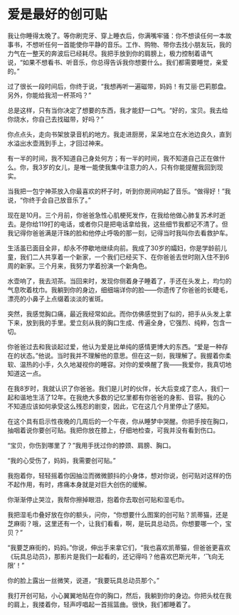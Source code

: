 # 爱是最好的创可贴

我让你睡得太晚了。等你刷完牙、穿上睡衣后，你满嘴牢骚：你不想读任何一本故事书，不想听任何一首能使你平静的音乐。工作、购物、带你去找小朋友玩，我的力气在一整天的奔波后已经耗尽。我把手放到你的肩膀上，极力控制着语气说，“如果不想看书、听音乐，你总得告诉我你想要什么。我们都需要睡觉，亲爱的。”

过了很长一段时间后，你终于说，“我想再听一遍磁带，妈妈！有艾丽·巴莉那盘。另外，你能给我沏一杯茶吗？”

总是这样，只有当你决定了想要的东西，我才能舒一口气。“好的，宝贝。我去给你烧水，你自己去找磁带，好吗？”

你点点头，走向书架放录音机的地方。我走进厨房，呆呆地立在水池边良久，直到水溢出水壶溅到手上，才回过神来。

有一半的时间，我不知道自己身处何方；有一半的时间，我不知道自己正在做什么。你，我3岁的女儿，是唯一能使我集中注意力的人，只有你能提醒我回到现实。

当我把一包宁神茶放入你最喜欢的杯子时，听到你房间响起了音乐。“做得好！”我说，“你终于会自己放音乐了。”

现在是10月。三个月前，你爸爸急性心肌梗死发作，在我给他做心肺复苏术时逝去。是你给119打的电话，或者你只是把电话拿给我，这些细节我都记不清了。但我记得你爸爸满是汗珠的脸和他停止呼吸的那一刻，记得当时我叫你去看救护车。

生活虽已面目全非，却永不停歇地继续向前。我成了30岁的孀妇，你是学龄前儿童，我们二人共享着一个新家，一个我们已经买下、在你爸爸去世时刚入住不到6周的新家。三个月来，我努力学着扮演一个新角色。

水壶响了，我去沏茶。当回来时，发现你侧着身子睡着了，手还在头发上，均匀的气息吹着枕巾。我躺到你的身边，细细端详你的脸——你遗传了你爸爸的长睫毛，漂亮的小鼻子上点缀着淡淡的雀斑。

突然，我感觉胸口痛，最近我经常如此。而你仿佛感觉到了似的，把手从头发上拿下来，放到我的手里。爱立刻从我的胸口生成、传遍全身，它强烈、纯粹，包含一切。

你爸爸过去和我谈起过爱，他认为爱是比单纯的感情更博大的东西。“爱是一种存在的状态。”他说。当时我并不理解他的意思。但在这一刻，我理解了。我握着你柔软、温热的小手，久久地凝视你的睡容。对你的爱唤醒了我——我爱你，我真切地知道这一点。

在我8岁时，我就认识了你爸爸。我们是儿时的伙伴，长大后变成了恋人，我们一起和谐地生活了12年。在我绝大多数的记忆里都有你爸爸的身影、音容。我的心不知道应该如何承受这么残忍的剧变，因此，它在这几个月里停止了感知。

在这个具有启示性夜晚的几周后的一个午夜，你从睡梦中哭醒。你把手按在胸口，抽咽着说你要创可贴。我把你放在膝上，仔细地检查，可我并没有看到伤口。

“宝贝，你伤到哪里了？”我用手抚过你的脖颈、肩膀、胸口。

“我的心受伤了，妈妈，我需要创可贴。”

我抱着你，轻轻摇着你因抽泣而微微颤抖的小身体，想对你说，创可贴对这样的伤不起作用，有时，疼痛本身就是对巨大创伤的缓解。

你渐渐停止哭泣，我帮你擦掉眼泪，抱着你去取创可贴和湿毛巾。

我把湿毛巾叠好放在你的额头，问你，“你想要什么图案的创可贴？凯蒂猫，还是芝麻街？哦，这里还有一个，让我们看看，啊，是玩具总动员。你想要哪一个，宝贝？”

“我要芝麻街的，妈妈。”你说，伸出手来拿它们，“我也喜欢凯蒂猫，但爸爸更喜欢《玩具总动员》，那影片是我们一起看的，还记得吗？他喜欢巴斯光年，‘飞向无限’！”

你的脸上露出一丝微笑，说道，“我要玩具总动员那个。”

我打开创可贴，小心翼翼地贴在你的胸口，然后，我躺到你的身边。你把头枕在我的肩上，我搂着你，轻声哼唱起一首摇篮曲。很快，我们都睡着了。